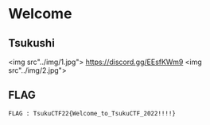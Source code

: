 # Welcome
## Tsukushi

<img src"../img/1.jpg">
https://discord.gg/EEsfKWm9
<img src"../img/2.jpg">

## FLAG
 ```FLAG : TsukuCTF22{Welcome_to_TsukuCTF_2022!!!!}```
